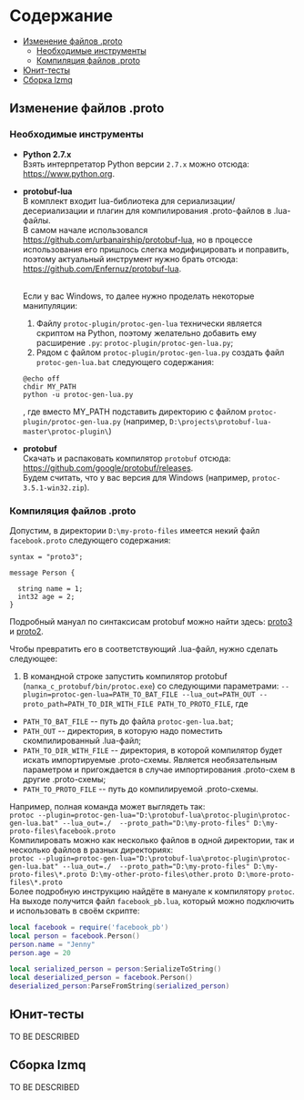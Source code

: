 
Содержание
=================

  * [Изменение файлов .proto](#Изменение-файлов-proto)
    * [Необходимые инструменты](#Необходимые-инструменты)
    * [Компиляция файлов .proto](#Компиляция-файлов-proto)
  * [Юнит-тесты](#Юнит-тесты)
  * [Сборка lzmq](#Сборка-lzmq)
  
Изменение файлов .proto
--------
### Необходимые инструменты
  * <b>Python 2.7.x</b>
    <br/>Взять интерпретатор Python версии `2.7.x` можно отсюда: https://www.python.org.
    
  * <b>protobuf-lua</b>
    <br/>В комплект входит lua-библиотека для сериализации/десериализации и плагин для компилирования .proto-файлов в .lua-файлы.
    <br/>В самом начале использовался https://github.com/urbanairship/protobuf-lua, но в процессе использования его пришлось слегка модифицировать и поправить, поэтому актуальный инструмент нужно брать отсюда: https://github.com/Enfernuz/protobuf-lua.
    
    <br/>Если у вас Windows, то далее нужно проделать некоторые манипуляции:
    1. Файлу `protoc-plugin/protoc-gen-lua` технически является скриптом на Python, поэтому желательно добавить ему расширение `.py`: `protoc-plugin/protoc-gen-lua.py`;
    2. Рядом с файлом `protoc-plugin/protoc-gen-lua.py` создать файл `protoc-gen-lua.bat` следующего содержания:
    ```
    @echo off
    chdir MY_PATH
    python -u protoc-gen-lua.py
    ```
    , где вместо MY_PATH подставить директорию с файлом `protoc-plugin/protoc-gen-lua.py` (например, `D:\projects\protobuf-lua-master\protoc-plugin\`)
    
  * <b>protobuf</b>
    <br/>Скачать и распаковать компилятор `protobuf` отсюда: https://github.com/google/protobuf/releases.
    <br/>Будем считать, что у вас версия для Windows (например, `protoc-3.5.1-win32.zip`).
  
### Компиляция файлов .proto
  Допустим, в директории `D:\my-proto-files` имеется некий файл `facebook.proto` следующего содержания:
  ```
  syntax = "proto3";
  
  message Person {
        
    string name = 1;
    int32 age = 2;
  }
  
  ```
  Подробный мануал по синтаксисам protobuf можно найти здесь: <a href='https://developers.google.com/protocol-buffers/docs/proto3'>proto3</a> и <a href='https://developers.google.com/protocol-buffers/docs/proto2'>proto2</a>.
  
  Чтобы превратить его в соответствующий .lua-файл, нужно сделать следующее:
  1. В командной строке запустить компилятор protobuf (`папка_с_protobuf/bin/protoc.exe`) со следующими параметрами:
  `--plugin=protoc-gen-lua=PATH_TO_BAT_FILE --lua_out=PATH_OUT --proto_path=PATH_TO_DIR_WITH_FILE PATH_TO_PROTO_FILE`,
  где 
  * `PATH_TO_BAT_FILE` -- путь до файла `protoc-gen-lua.bat`;
  * `PATH_OUT` -- директория, в которую надо поместить скомпилированный .lua-файл;
  * `PATH_TO_DIR_WITH_FILE` -- директория, в которой компилятор будет искать импортируемые .proto-схемы. Является необязательным параметром и пригождается в случае импортирования .proto-схем в другие .proto-схемы;
  * `PATH_TO_PROTO_FILE` -- путь до компилируемой .proto-схемы.
  
  Например, полная команда может выглядеть так:
  <br/>`protoc --plugin=protoc-gen-lua="D:\protobuf-lua\protoc-plugin\protoc-gen-lua.bat" --lua_out=./  --proto_path="D:\my-proto-files" D:\my-proto-files\facebook.proto`
  <br/>Компилировать можно как несколько файлов в одной директории, так и несколько файлов в разных директориях:
  <br/>`protoc --plugin=protoc-gen-lua="D:\protobuf-lua\protoc-plugin\protoc-gen-lua.bat" --lua_out=./  --proto_path="D:\my-proto-files" D:\my-proto-files\*.proto D:\my-other-proto-files\other.proto D:\more-proto-files\*.proto`
  <br/>Более подробную инструкцию найдёте в мануале к компилятору `protoc`.
  <br/>На выходе получится файл `facebook_pb.lua`, который можно подключить и использовать в своём скрипте:
  ```lua
  local facebook = require('facebook_pb')
  local person = facebook.Person()
  person.name = "Jenny"
  person.age = 20
  
  local serialized_person = person:SerializeToString()
  local deserialized_person = facebook.Person()
  deserialized_person:ParseFromString(serialized_person)
  ```

Юнит-тесты
--------
TO BE DESCRIBED

Сборка lzmq
--------
TO BE DESCRIBED
